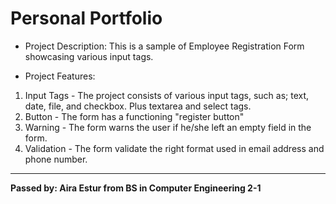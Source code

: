# Personal Portfolio
* Project Description: This is a sample of Employee Registration Form showcasing various input tags.

* Project Features:
1. Input Tags - The project consists of various input tags, such as; text, date, file, and checkbox. Plus textarea and select tags.
2. Button - The form has a functioning "register button"
3. Warning - The form warns the user if he/she left an empty field in the form.
4. Validation - The form validate the right format used in email address and phone number.

___
**Passed by: Aira Estur from BS in Computer Engineering 2-1**